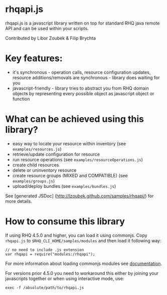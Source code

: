 
# rhqapi.js 

rhqapi.js is a javascript library written on top for standard RHQ java remote
API and can be used within your scripts.

Contributed by Libor Zoubek & Filip Brychta

# Key features:
 * it's synchronous - operation calls, resource configuration updates, resource
 additions/removals are synchronous - library does waiting for you
 * javascript-friendly - library tries to abstract you from RHQ domain objects
 by representing every possible object as javascript object or function

# What can be achieved using this library?
 * easy way to locate your resource within inventory (see `examples/resources.js`)
 * retrieve/update configuration for resource
 * run resource operations (see `examples/resourceOperations.js`)
 * create child resources
 * delete or uninventory resource
 * create resource groups (MIXED and COMPATIBLE) (see `examples/groups.js`)
 * upload/deploy bundles (see `examples/bundles.js`)

See [generated JSDoc] (http://lzoubek.github.com/samples/rhqapi/) for more details.

# How to consume this library

If using RHQ 4.5.0 and higher, you can load it using commonjs. Copy
`rhqapi.js` to `$RHQ_CLI_HOME/samples/modules` and then load it following way:
```
// no need to include .js extension
var rhqapi = require("modules:/rhqapi");
```
For more information about loading commonjs modules see [documentation](https://docs.jboss.org/author/display/RHQ/Script+Sources).

For versions prior 4.5.0 you need to workaround this either by joining your
javascripts together or when using interactive mode, use:
```
exec -f /absolute/path/to/rhqapi.js
```
